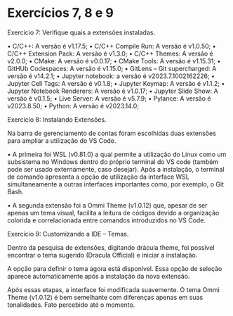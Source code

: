 # Exercícios 7, 8 e 9


Exercício 7: Verifique quais a extensões instaladas.

•	C/C++: A versão é v1.17.5;
•	C/C++ Compile Run: A versão é v1.0.50;
•	C/C++ Extension Pack: A versão é v1.3.0;
•	C/C++ Themes: A versão é v2.0.0;
•	CMake: A versão é v0.0.17;
•	CMake Tools: A versão é v1.15.31;
•	GitHUb Codespaces: A versão é v1.15.0;
•	GitLens – Git supercharged: A versão é v14.2.1;
•	Jupyter notebook: a versão é v2023.7.1002162226;
•	Jupyter Cell Tags: A versão é v0.1.8; 
•	Jupyter Keymap: A versão é v1.1.2;
•	Jupyter Notebook Renderers: A versão é v1.0.17;
•	Jupyter Slide Show: A versão é v0.1.5;
•	Live Server: A versão é v5.7.9;
•	Pylance: A versão é v2023.8.50;
•	Python: A versão é v2023.14.0;

Exercício 8: Instalando Extensões.

Na barra de gerenciamento de contas foram escolhidas duas extensões para ampliar a utilização do VS Code.

•	A primeira foi WSL (v0.81.0) a qual permite a utilização do Linux como um subsistema no Windows dentro do próprio terminal do VS code (também pode ser usado externamente, caso desejar). Após a instalação, o terminal de comando apresenta a opção de utilização da interface WSL simultaneamente a outras interfaces importantes como, por exemplo, o Git Bash. 

•	A segunda extensão foi a Ommi Theme (v1.0.12) que, apesar de ser apenas um tema visual, facilita a leitura de códigos devido a organização colorida e correlacionada entre comandos introduzidos no VS Code.

Exercício 9: Customizando a IDE – Temas.

Dentro da pesquisa de extensões, digitando drácula theme, foi possível encontrar o tema sugerido (Dracula Official) e iniciar a instalação.

A opção para definir o tema agora está disponível. Essa opção de seleção aparece automaticamente após a instalação da nova extensão.

Após essas etapas, a interface foi modificada suavemente. O tema Ommi Theme (v1.0.12) é bem semelhante com diferenças apenas em suas tonalidades. Fato percebido até o momento.
